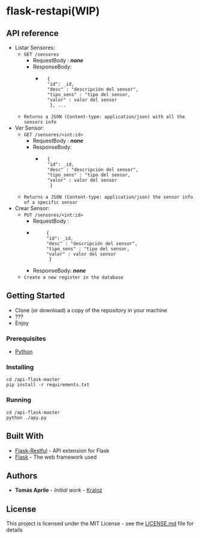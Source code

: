 # flask-restapi(WIP)

## API reference
* Listar Sensores:
    * ``` GET /sensores ```
        * RequestBody : **_none_**
        * ResponseBody:  
            * ``` 
                {
                "id": _id,
                "desc" : "descripción del sensor",
                "tipo_sens" : "tipo del sensor,
                "valor" : valor del sensor
                 }, ...
                 ```
    * ```Returns a JSON (Content-type: application/json) with all the sensors info```
* Ver Sensor:
    * ``` GET /sensores/<int:id> ```
        * RequestBody : **_none_**
        * ResponseBody:  
            * ``` 
                {
                "id": _id,
                "desc" : "descripción del sensor",
                "tipo_sens" : "tipo del sensor,
                "valor" : valor del sensor
                 }
                 ```
    * ```Returns a JSON (Content-type: application/json) the sensor info of a specific sensor```
* Crear Sensor:
    * ``` PUT /sensores/<int:id> ```
        * RequestBody :
         * ``` 
                {
                "id": _id,
                "desc" : "descripción del sensor",
                "tipo_sens" : "tipo del sensor,
                "valor" : valor del sensor
                 }
             ```
        * ResponseBody:  **_none_** 
    * ```Create a new register in the database```

## Getting Started

* Clone (or download) a copy of the repository in your machine
* ???
* Enjoy

### Prerequisites

* [Python](https://www.python.org/)

### Installing

```
cd /api-flask-master
pip install -r requirements.txt
```
### Running
```
cd /api-flask-master
python ./apy.py
```

## Built With

* [Flask-Restful](https://flask-restful.readthedocs.io/en/latest/) - API extension for Flask
* [Flask](http://flask.pocoo.org/) - The web framework used
 
## Authors

* **Tomás Aprile** - *Initial work* - [Kraloz](https://github.com/Kraloz)

## License

This project is licensed under the MIT License - see the [LICENSE.md](LICENSE) file for details
